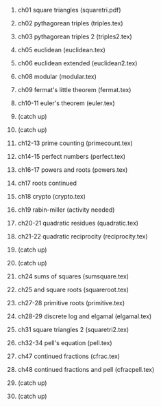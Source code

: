 1. ch01 square triangles (squaretri.pdf)
2. ch02 pythagorean triples (triples.tex)

3. ch03 pythagorean triples 2 (triples2.tex)
4. ch05 euclidean (euclidean.tex)

5. ch06 euclidean extended (euclidean2.tex)
6. ch08 modular (modular.tex)

7. ch09 fermat's little theorem (fermat.tex)
8. ch10-11 euler's theorem (euler.tex)

9. (catch up)
10. (catch up)

11. ch12-13 prime counting (primecount.tex)
12. ch14-15 perfect numbers (perfect.tex)

13. ch16-17 powers and roots (powers.tex)
14. ch17 roots continued

15. ch18 crypto (crypto.tex)
16. ch19 rabin-miller (activity needed)

17. ch20-21 quadratic residues (quadratic.tex)
18. ch21-22 quadratic reciprocity (reciprocity.tex)

19. (catch up)
20. (catch up)

21. ch24 sums of squares (sumsquare.tex)
22. ch25 and square roots (squareroot.tex)

23. ch27-28 primitive roots (primitive.tex)
24. ch28-29 discrete log and elgamal (elgamal.tex)

25. ch31 square triangles 2 (squaretri2.tex)
26. ch32-34 pell's equation (pell.tex) 

27. ch47 continued fractions (cfrac.tex)
28. ch48 continued fractions and pell (cfracpell.tex)

29. (catch up)
30. (catch up)